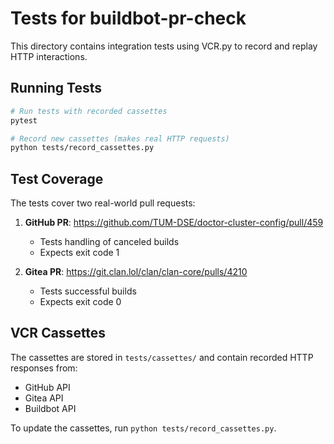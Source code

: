 # Tests for buildbot-pr-check

This directory contains integration tests using VCR.py to record and replay HTTP
interactions.

## Running Tests

```bash
# Run tests with recorded cassettes
pytest

# Record new cassettes (makes real HTTP requests)
python tests/record_cassettes.py
```

## Test Coverage

The tests cover two real-world pull requests:

1. **GitHub PR**: https://github.com/TUM-DSE/doctor-cluster-config/pull/459
   - Tests handling of canceled builds
   - Expects exit code 1

2. **Gitea PR**: https://git.clan.lol/clan/clan-core/pulls/4210
   - Tests successful builds
   - Expects exit code 0

## VCR Cassettes

The cassettes are stored in `tests/cassettes/` and contain recorded HTTP
responses from:

- GitHub API
- Gitea API
- Buildbot API

To update the cassettes, run `python tests/record_cassettes.py`.
